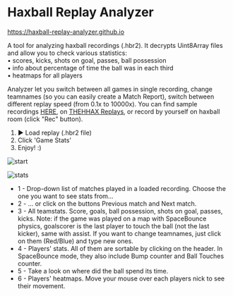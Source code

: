 # Haxball Replay Analyzer
https://haxball-replay-analyzer.github.io

A tool for analyzing haxball recordings (.hbr2). It decrypts Uint8Array files and allow you to check various statistics:  
• scores, kicks, shots on goal, passes, ball possession  
• info about percentage of time the ball was in each third  
• heatmaps for all players  

Analyzer let you switch between all games in single recording, change teamnames (so you can easily create a Match Report), switch between different replay speed (from 0.1x to 10000x). You can find sample recordings [HERE](https://github.com/haxball-replay-analyzer/haxball-replay-analyzer.github.io/tree/master/sample%20recordings), on [THEHHAX Replays](https://thehax.pl/forum/powtorki.php?action=ostatnio_dodane), or record by yourself on haxball room (click "Rec" button).

1. ► Load replay (.hbr2 file)
2. Click 'Game Stats'
3. Enjoy! :)

![start](https://user-images.githubusercontent.com/103112562/212660345-276bdce9-f989-43fb-8cc6-0957be54fe0a.png)

![stats](https://user-images.githubusercontent.com/103112562/212660394-22d68dc2-66a2-4322-844f-23c260792691.PNG)

- 1 - Drop-down list of matches played in a loaded recording. Choose the one you want to see stats from...
- 2 - ... or click on the buttons Previous match and Next match.
- 3 - All teamstats. Score, goals, ball possession, shots on goal, passes, kicks. Note: if the game was played on a map with SpaceBounce physics, goalscorer is the last player to touch the ball (not the last kicker), same with assist. If you want to change teamnames, just click on them (Red/Blue) and type new ones.
- 4 - Players' stats. All of them are sortable by clicking on the header. In SpaceBounce mode, they also include Bump counter and Ball Touches counter.
- 5 - Take a look on where did the ball spend its time.
- 6 - Players' heatmaps. Move your mouse over each players nick to see their movement.
